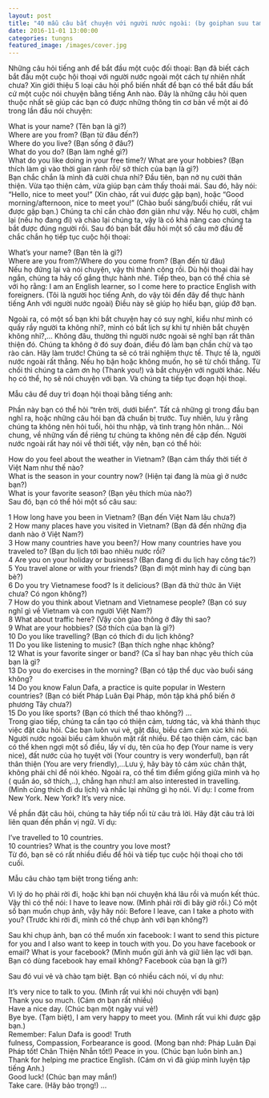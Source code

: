 ```yaml
---
layout: post
title: "40 mẫu câu bắt chuyện với người nước ngoài: (by goiphan suu tam)"
date: 2016-11-01 13:00:00
categories: tungns
featured_image: /images/cover.jpg
---
```

Những câu hỏi tiếng anh để bắt đầu một cuộc đối thoại: Bạn đã biết cách bắt đầu một cuộc hội thoại với người nước ngoài một cách tự nhiên nhất chưa? Xin giới thiệu 5 loại câu hỏi phổ biến nhất để bạn có thể bắt đầu bất cứ một cuộc nói chuyện bằng tiếng Anh nào. Đây là những câu hỏi quen thuộc nhất sẽ giúp các bạn có được những thông tin cơ bản về một ai đó trong lần đầu nói chuyện:<br/>

What is your name? (Tên bạn là gì?)<br/>
Where are you from? (Bạn từ đâu đến?)<br/>
Where do you live? (Bạn sống ở đâu?)<br/>
What do you do? (Bạn làm nghề gì?)<br/>
What do you like doing in your free time?/ What are your hobbies? (Bạn thích làm gì vào thời gian rảnh rỗi/ sở thích của bạn là gì?)<br/>
Bạn chắc chắn là mình đã cười chưa nhỉ? Đầu tiên, bạn nở nụ cười thân thiện. Vừa tạo thiện cảm, vừa giúp bạn cảm thấy thoải mái. Sau đó, hãy nói: “Hello, nice to meet you!” (Xin chào, rất vui được gặp bạn), hoặc “Good morning/afternoon, nice to meet you!” (Chào buổi sáng/buổi chiều, rất vui được gặp bạn.) Chúng ta chỉ cần chào đơn giản như vậy. Nếu họ cười, chậm lại (nếu họ đang đi) và chào lại chúng ta, vậy là có khả năng cao chúng ta bắt được đúng người rồi. Sau đó bạn bắt đầu hỏi một số câu mở đầu để chắc chắn họ tiếp tục cuộc hội thoại:<br/>

What’s your name? (Bạn tên là gì?)<br/>
Where are you from?/Where do you come from? (Bạn đến từ đâu)<br/>
Nếu họ đứng lại và nói chuyện, vậy thì thành công rồi. Dù hội thoại dài hay ngắn, chúng ta hãy cố gắng thực hành nhé. Tiếp theo, bạn có thể chia sẻ với họ rằng: I am an English learner, so I come here to practice English with foreigners. (Tôi là người học tiếng Anh, do vậy tôi đến đây để thực hành tiếng Anh với người nước ngoài) Điều này sẽ giúp họ hiểu bạn, giúp đỡ bạn.<br/>

Ngoài ra, có một số bạn khi bắt chuyện hay có suy nghĩ, kiểu như mình có quấy rầy người ta không nhỉ?, mình có bất lịch sự khi tự nhiên bắt chuyện không nhỉ?,… Không đâu, thường thì người nước ngoài sẽ nghĩ bạn rất thân thiện đó. Chúng ta không ở đó suy đoán, điều đó làm bạn chần chừ và tạo rào cản. Hãy làm trước! Chúng ta sẽ có trải nghiệm thực tế. Thực tế là, người nước ngoài rất thẳng. Nếu họ bận hoặc không muốn, họ sẽ từ chối thẳng. Từ chối thì chúng ta cảm ơn họ (Thank you!) và bắt chuyện với người khác. Nếu họ có thể, họ sẽ nói chuyện với bạn. Và chúng ta tiếp tục đoạn hội thoại.<br/>

Mẫu câu để duy trì đoạn hội thoại bằng tiếng anh:<br/>

Phần này bạn có thể hỏi “trên trời, dưới biển”. Tất cả những gì trong đầu bạn nghĩ ra, hoặc những câu hỏi bạn đã chuẩn bị trước. Tuy nhiên, lưu ý rằng chúng ta không nên hỏi tuổi, hỏi thu nhập, và tình trạng hôn nhân… Nói chung, về những vấn đề riêng tư chúng ta không nên đề cập đến. Người nước ngoài rất hay nói về thời tiết, vậy nên, bạn có thể hỏi:<br/>

How do you feel about the weather in Vietnam? (Bạn cảm thấy thời tiết ở Việt Nam như thế nào?<br/>
What is the season in your country now? (Hiện tại đang là mùa gì ở nước bạn?)<br/>
What is your favorite season? (Bạn yêu thích mùa nào?)<br/>
Sau đó, bạn có thể hỏi một số câu sau:<br/>

1 How long have you been in Vietnam? (Bạn đến Việt Nam lâu chưa?)<br/>
2 How many places have you visited in Vietnam? (Bạn đã đến những địa danh nào ở Việt Nam?)<br/>
3 How many countries have you been?/ How many countries have you traveled to? (Bạn du lịch tới bao nhiêu nước rồi?<br/>
4 Are you on your holiday or business? (Bạn đang đi du lịch hay công tác?)<br/>
5 You travel alone or with your friends? (Bạn đi một mình hay đi cùng bạn bè?)<br/>
6 Do you try Vietnamese food? Is it delicious? (Bạn đã thử thức ăn Việt chưa? Có ngon không?)<br/>
7 How do you think about Vietnam and Vietnamese people? (Bạn có suy nghĩ gì về Vietnam và con người Việt Nam?)<br/>
8 What about traffic here? (Vậy còn giao thông ở đây thì sao?<br/>
9 What are your hobbies? (Sở thích của bạn là gì?)<br/>
10 Do you like travelling? (Bạn có thích đi du lịch không?<br/>
11 Do you like listening to music? (Bạn thích nghe nhạc không?<br/>
12 What is your favorite singer or band? (Ca sĩ hay ban nhạc yêu thích của bạn là gì?<br/>
13 Do you do exercises in the morning? (Bạn có tập thể dục vào buổi sáng không?<br/>
14 Do you know Falun Dafa, a practice is quite popular in Western countries? (Bạn có biết Pháp Luân Đại Pháp, môn tập khá phổ biến ở phương Tây chưa?)<br/>
15 Do you like sports? (Bạn có thích thể thao không?) …<br/>
Trong giao tiếp, chúng ta cần tạo có thiện cảm, tương tác, và khá thành thục việc đặt câu hỏi. Các bạn luôn vui vẻ, gật đầu, biểu cảm cảm xúc khi nói. Người nước ngoài biểu cảm khuôn mặt rất nhiều. Để tạo thiện cảm, các bạn có thể khen ngợi một số điều, lấy ví dụ, tên của họ đẹp (Your name is very nice), đất nước của họ tuyệt vời (Your country is very wonderful), bạn rất thân thiện (You are very friendly),…Lưu ý, hãy bày tỏ cảm xúc chân thật, không phải chỉ để nói khéo. Ngoài ra, có thể tìm điểm giống giữa mình và họ ( quần áo, sở thích,..), chẳng hạn như:I am also interested in travelling. (Mình cũng thích đi du lịch) và nhắc lại những gì họ nói. Ví dụ: I come from New York.  New York? It’s very nice.<br/>

Về phần đặt câu hỏi, chúng ta hãy tiếp nối từ câu trả lời. Hãy đặt câu trả lời liên quan đến phần vị ngữ. Ví dụ:<br/>

I’ve travelled to 10 countries.<br/>
10 countries? What is the country you love most?<br/>
Từ đó, bạn sẽ có rất nhiều điều để hỏi và tiếp tục cuộc hội thoại cho tới cuối.<br/>

Mẫu câu chào tạm biệt trong tiếng anh:<br/>

Vì lý do họ phải rời đi, hoặc khi bạn nói chuyện khá lâu rồi và muốn kết thúc. Vậy thì có thể nói: I have to leave now. (Mình phải rời đi bây giờ rồi.) Có một số bạn muốn chụp ảnh, vậy hãy nói: Before I leave, can I take a photo with you? (Trước khi rời đi, mình có thể chụp ảnh với bạn không?)<br/>

Sau khi chụp ảnh, bạn có thể muốn xin facebook: I want to send this picture for you and I also want to keep in touch with you. Do you have facebook or email? What is your facebook? (Mình muốn gửi ảnh và giữ liên lạc với bạn. Bạn có dùng facebook hay email không? Facebook của bạn là gì?)<br/>

Sau đó vui vẻ và chào tạm biệt. Bạn có nhiều cách nói, ví dụ như:<br/>

It’s very nice to talk to you. (Mình rất vui khi nói chuyện với bạn)<br/>
Thank you so much. (Cám ơn bạn rất nhiều)<br/>
Have a nice day. (Chúc bạn một ngày vui vẻ!)<br/>
Bye bye. (Tạm biệt), I am very happy to meet you. (Mình rất vui khi được gặp bạn.)<br/>
Remember: Falun Dafa is good! Truth<br/>fulness, Compassion, Forbearance is good. (Mong bạn nhớ: Pháp Luân Đại Pháp tốt! Chân Thiện Nhẫn tốt!)
Peace in you. (Chúc bạn luôn bình an.)<br/>
Thank for helping me practice English. (Cám ơn vì đã giúp mình luyện tập tiếng Anh.)<br/>
Good luck! (Chúc bạn may mắn!)<br/>
Take care. (Hãy bảo trọng!) …<br/>
